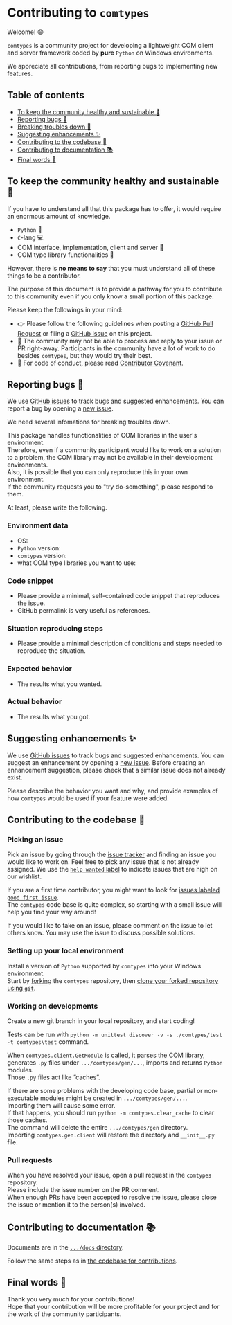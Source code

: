 # Contributing to `comtypes`

Welcome! :smile:

`comtypes` is a community project for developing a lightweight COM client and server framework coded by **pure** `Python` on Windows environments.

We appreciate all contributions, from reporting bugs to implementing new features.

## Table of contents
- [To keep the community healthy and sustainable :busts_in_silhouette:](#to-keep-the-community-healthy-and-sustainable-busts_in_silhouette)
- [Reporting bugs :bug:](#reporting-bugs-bug)
- [Breaking troubles down :flashlight:](#breaking-troubles-down-flashlight)
- [Suggesting enhancements :sparkles:](#suggesting-enhancements-sparkles)
- [Contributing to the codebase :open_file_folder:](#contributing-to-the-codebase-open_file_folder)
- [Contributing to documentation :books:](#contributing-to-documentation-books)
- [Final words :green_heart:](#final-words-green_heart)

## To keep the community healthy and sustainable :busts_in_silhouette:

If you have to understand all that this package has to offer, it would require an enormous amount of knowledge.

- `Python` :snake:
- `C`-lang :computer:
- COM interface, implementation, client and server :door:
- COM type library functionalities :wrench:

However, there is **no means to say** that you must understand all of these things to be a contributor.

The purpose of this document is to provide a pathway for you to contribute to this community even if you only know a small portion of this package.

Please keep the followings in your mind:
- :point_right: Please follow the following guidelines when posting a [GitHub Pull Request](https://github.com/enthought/comtypes/pulls) or filing a [GitHub Issue](https://github.com/enthought/comtypes/issues) on this project.
- :bow: The community may not be able to process and reply to your issue or PR right-away. Participants in the community have a lot of work to do besides `comtypes`, but they would try their best.
- :book: For code of conduct, please read [Contributor Covenant](https://www.contributor-covenant.org/).

## Reporting bugs :bug:

We use [GitHub issues](https://github.com/enthought/comtypes/issues) to track bugs and suggested enhancements. You can report a bug by opening a [new issue](https://github.com/enthought/comtypes/issues/new/choose).

We need several infomations for breaking troubles down.

This package handles functionalities of COM libraries in the user's environment.  
Therefore, even if a community participant would like to work on a solution to a problem, the COM library may not be available in their development environments.  
Also, it is possible that you can only reproduce this in your own environment.  
If the community requests you to "try do-something", please respond to them.

At least, please write the following.

### Environment data
- OS: 
- `Python` version: 
- `comtypes` version: 
- what COM type libraries you want to use: 
### Code snippet
- Please provide a minimal, self-contained code snippet that reproduces the issue.
- GitHub permalink is very useful as references.
### Situation reproducing steps
- Please provide a minimal description of conditions and steps needed to reproduce the situation.
### Expected behavior
- The results what you wanted.
### Actual behavior
- The results what you got.

## Suggesting enhancements :sparkles:

We use [GitHub issues](https://github.com/enthought/comtypes/issues) to track bugs and suggested enhancements. You can suggest an enhancement by opening a [new issue](https://github.com/enthought/comtypes/issues/new/choose). Before creating an enhancement suggestion, please check that a similar issue does not already exist.

Please describe the behavior you want and why, and provide examples of how `comtypes` would be used if your feature were added.

## Contributing to the codebase :open_file_folder:

### Picking an issue
Pick an issue by going through the [issue tracker](https://github.com/enthought/comtypes/issues) and finding an issue you would like to work on. Feel free to pick any issue that is not already assigned. We use the [`help wanted` label](https://github.com/enthought/comtypes/issues?q=is%3Aopen+is%3Aissue+label%3A%22help+wanted%22) to indicate issues that are high on our wishlist.

If you are a first time contributor, you might want to look for [issues labeled `good first issue`](https://github.com/enthought/comtypes/issues?q=is%3Aopen+is%3Aissue+label%3A%22good+first+issue%22).  
The `comtypes` code base is quite complex, so starting with a small issue will help you find your way around!

If you would like to take on an issue, please comment on the issue to let others know. You may use the issue to discuss possible solutions.

### Setting up your local environment
Install a version of `Python` supported by `comtypes` into your Windows environment.  
Start by [forking](https://docs.github.com/en/get-started/quickstart/fork-a-repo) the `comtypes` repository, then [clone your forked repository using `git`](https://docs.github.com/en/repositories/creating-and-managing-repositories/cloning-a-repository).  

### Working on developments
Create a new git branch in your local repository, and start coding!

Tests can be run with `python -m unittest discover -v -s ./comtypes/test -t comtypes\test` command.

When `comtypes.client.GetModule` is called, it parses the COM library, generates `.py` files under `.../comtypes/gen/...`, imports and returns `Python` modules.  
Those `.py` files act like ”caches”.

If there are some problems with the developing code base, partial or non-executable modules might be created in `.../comtypes/gen/...`.  
Importing them will cause some error.  
If that happens, you should run `python -m comtypes.clear_cache` to clear those caches.  
The command will delete the entire `.../comtypes/gen` directory.  
Importing `comtypes.gen.client` will restore the directory and `__init__.py` file.

### Pull requests
When you have resolved your issue, open a pull request in the `comtypes` repository.  
Please include the issue number on the PR comment.  
When enough PRs have been accepted to resolve the issue, please close the issue or mention it to the person(s) involved.

## Contributing to documentation :books:

Documents are in the [`.../docs` directory](https://github.com/enthought/comtypes/tree/master/docs).

Follow the same steps as in [the codebase for contributions](#contributing-to-the-codebase-open_file_folder).

## Final words :green_heart:
Thank you very much for your contributions!  
Hope that your contribution will be more profitable for your project and for the work of the community participants.
